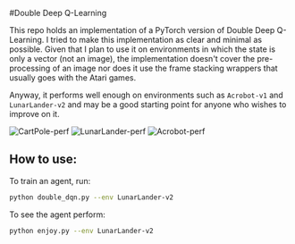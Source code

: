 #Double Deep Q-Learning 

This repo holds an implementation of a PyTorch version of Double Deep Q-Learning. I tried to make this implementation as clear and minimal as possible. 
Given that I plan to use it on environments in which the state is only a vector (not an image), the implementation doesn't cover the pre-processing of an image nor does it use the frame stacking wrappers that usually goes with the Atari games. 

Anyway, it performs well enough on environments such as `Acrobot-v1` and `LunarLander-v2` and may be a good starting point for anyone who wishes to improve on it. 

![CartPole-perf](./runs/CartPole-v0.png)
![LunarLander-perf](./runs/LunarLander-v2.png)
![Acrobot-perf](./runs/Acrobot-v1.png)

## How to use: 

To train an agent, run: 

```bash
python double_dqn.py --env LunarLander-v2
```

To see the agent perform: 
```bash
python enjoy.py --env LunarLander-v2
```
